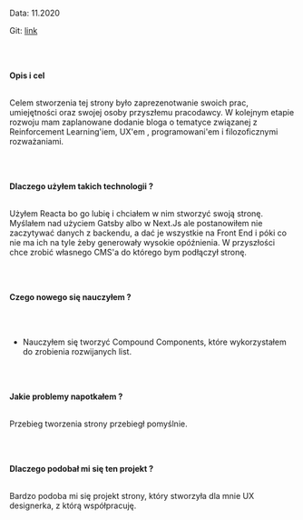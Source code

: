 
</br>
Data: 11.2020  

Git: <a href="http://visc.umk.pl/" target="_blank">link</a>

</br></br>

**Opis i cel**

</br>
Celem stworzenia tej strony było zaprezenotwanie swoich prac, umiejętności oraz swojej osoby przyszłemu pracodawcy. W kolejnym etapie rozwoju mam zaplanowane dodanie bloga o tematyce związanej z Reinforcement Learning'iem, UX'em , programowani'em i filozoficznymi rozważaniami.

</br></br>

**Dlaczego użyłem takich technologii ?**

</br>
Użyłem Reacta bo go lubię i chciałem w nim stworzyć swoją stronę. Myślałem nad użyciem Gatsby albo w Next.Js ale postanowiłem nie zaczytywać danych z backendu, a dać je wszystkie na Front End i póki co nie ma ich na tyle żeby generowały wysokie opóźnienia. W przyszłości chce zrobić własnego CMS'a do którego bym podłączył stronę.

  

</br></br>

**Czego nowego się nauczyłem ?**

</br></br>

*   Nauczyłem się tworzyć Compound Components, które wykorzystałem do zrobienia rozwijanych list.

</br></br>  

**Jakie problemy napotkałem ?**

</br>
Przebieg tworzenia strony przebiegł pomyślnie.


</br></br>

**Dlaczego podobał mi się ten projekt ?**

</br>
Bardzo podoba mi się projekt strony, który stworzyła dla mnie UX designerka, z którą współpracuję.